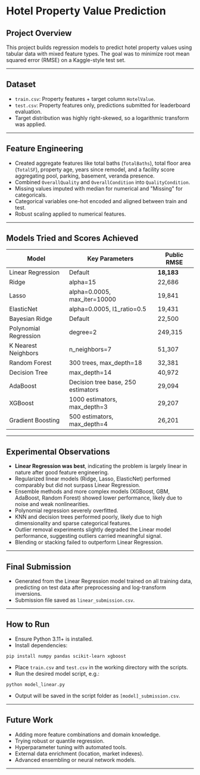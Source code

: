 # Hotel Property Value Prediction

## Project Overview

This project builds regression models to predict hotel property values using tabular data with mixed feature types. The goal was to minimize root mean squared error (RMSE) on a Kaggle-style test set.

---

## Dataset

- `train.csv`: Property features + target column `HotelValue`.
- `test.csv`: Property features only, predictions submitted for leaderboard evaluation.
- Target distribution was highly right-skewed, so a logarithmic transform was applied.

---

## Feature Engineering

- Created aggregate features like total baths (`TotalBaths`), total floor area (`TotalSF`), property age, years since remodel, and a facility score aggregating pool, parking, basement, veranda presence.
- Combined `OverallQuality` and `OverallCondition` into `QualityCondition`.
- Missing values imputed with median for numerical and "Missing" for categoricals.
- Categorical variables one-hot encoded and aligned between train and test.
- Robust scaling applied to numerical features.

---

## Models Tried and Scores Achieved

| Model               | Key Parameters                         | Public RMSE |
|---------------------|--------------------------------------|-------------|
| Linear Regression    | Default                             | **18,183**  |
| Ridge               | alpha=15                           | 22,686      |
| Lasso               | alpha=0.0005, max_iter=10000       | 19,841      |
| ElasticNet          | alpha=0.0005, l1_ratio=0.5          | 19,431      |
| Bayesian Ridge      | Default                            | 22,500      |
| Polynomial Regression| degree=2                           | 249,315     |
| K Nearest Neighbors | n_neighbors=7                      | 51,307      |
| Random Forest       | 300 trees, max_depth=18            | 32,381      |
| Decision Tree       | max_depth=14                       | 40,972      |
| AdaBoost            | Decision tree base, 250 estimators  | 29,094      |
| XGBoost             | 1000 estimators, max_depth=3       | 29,207      |
| Gradient Boosting   | 500 estimators, max_depth=4         | 26,201      |

---

## Experimental Observations

- **Linear Regression was best**, indicating the problem is largely linear in nature after good feature engineering.
- Regularized linear models (Ridge, Lasso, ElasticNet) performed comparably but did not surpass Linear Regression.
- Ensemble methods and more complex models (XGBoost, GBM, AdaBoost, Random Forest) showed lower performance, likely due to noise and weak nonlinearities.
- Polynomial regression severely overfitted.
- KNN and decision trees performed poorly, likely due to high dimensionality and sparse categorical features.
- Outlier removal experiments slightly degraded the Linear model performance, suggesting outliers carried meaningful signal.
- Blending or stacking failed to outperform Linear Regression.

---

## Final Submission

- Generated from the Linear Regression model trained on all training data, predicting on test data after preprocessing and log-transform inversions.
- Submission file saved as `linear_submission.csv`.

---

## How to Run

- Ensure Python 3.11+ is installed.  
- Install dependencies:

`pip install numpy pandas scikit-learn xgboost`

- Place `train.csv` and `test.csv` in the working directory with the scripts.
- Run the desired model script, e.g.:

`python model_linear.py`


- Output will be saved in the script folder as `[model]_submission.csv`.

---

## Future Work

- Adding more feature combinations and domain knowledge.
- Trying robust or quantile regression.
- Hyperparameter tuning with automated tools.
- External data enrichment (location, market indexes).
- Advanced ensembling or neural network models.

---



